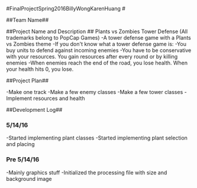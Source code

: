 #FinalProjectSpring2016BillyWongKarenHuang #

##Team Name##


##Project Name and Description ##
Plants vs Zombies Tower Defense   (All trademarks belong to PopCap Games)
       -A tower defense game with a Plants vs Zombies theme
       -If you don't know what a tower defense game is:
       	   -You buy units to defend against incoming enemies
	   -You have to be conservative with your resources. You gain resources after every round or by killing enemies
	   -When enemies reach the end of the road, you lose health. When your health hits 0, you lose.


##Project Plan##

-Make one track
-Make a few enemy classes
-Make a few tower classes
-Implement resources and health


##Development Log##

### 5/14/16 ###

-Started implementing plant classes
-Started implementing plant selection and placing


### Pre 5/14/16 ###

-Mainly graphics stuff
-Initialized the processing file with size and background image